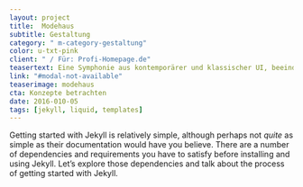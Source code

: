 ```yaml
---
layout: project
title:  Modehaus
subtitle: Gestaltung
category: " m-category-gestaltung"
color: u-txt-pink
client: " / Für: Profi-Homepage.de"
teasertext: Eine Symphonie aus kontemporärer und klassischer UI, beeindruckende Bilderwelt und fein abgestimmte Farbwahl &amp; Details.
link: "#modal-not-available"
teaserimage: modehaus
cta: Konzepte betrachten
date: 2016-010-05
tags: [jekyll, liquid, templates]
---
```

Getting started with Jekyll is relatively simple, although perhaps not *quite* as simple as their documentation would have you believe. There are a number of dependencies and requirements you have to satisfy before installing and using Jekyll. Let’s explore those dependencies and talk about the process of getting started with Jekyll.
